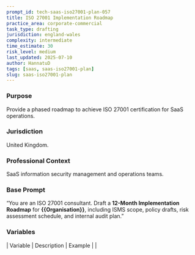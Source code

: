 ```yaml
---
prompt_id: tech-saas-iso27001-plan-057
title: ISO 27001 Implementation Roadmap
practice_area: corporate-commercial
task_type: drafting
jurisdiction: england-wales
complexity: intermediate
time_estimate: 30
risk_level: medium
last_updated: 2025-07-10
author: HannatuD
tags: [saas, saas-iso27001-plan]
slug: saas-iso27001-plan
---
```


### Purpose  
Provide a phased roadmap to achieve ISO 27001 certification for SaaS operations.

### Jurisdiction  
United Kingdom.

### Professional Context  
SaaS information security management and operations teams.

### Base Prompt  
“You are an ISO 27001 consultant. Draft a **12-Month Implementation Roadmap** for **{{Organisation}}**, including ISMS scope, policy drafts, risk assessment schedule, and internal audit plan.”

### Variables  
| Variable | Description | Example |
|
